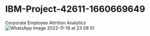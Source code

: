 # IBM-Project-42611-1660669649
Corporate Employee Attrition Analytics
![WhatsApp Image 2022-11-18 at 23 08 51](https://user-images.githubusercontent.com/117815429/202769148-7d7332f1-0ad6-4ff2-a61e-ab4e50ddab0e.jpg)
